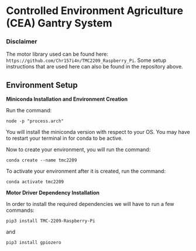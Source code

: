# Controlled Environment Agriculture (CEA) Gantry System

### Disclaimer
The motor library used can be found here: `https://github.com/Chr157i4n/TMC2209_Raspberry_Pi`.
Some setup instructions that are used here can also be found in the repository above.

## Environment Setup

**Miniconda Installation and Environment Creation**

Run the command: 
```
node -p "process.arch"
```
You will install the miniconda version with respect to your OS. You may have to restart your terminal in for conda to be active.

Now to create your environment, you will run the command:
```
conda create --name tmc2209
```

To activate your environment after it is created, run the command:
```
conda activate tmc2209
```

**Motor Driver Dependency Installation**

In order to install the required dependencies we will have to run a few commands:
```
pip3 install TMC-2209-Raspberry-Pi
```
and
```
pip3 install gpiozero
```
